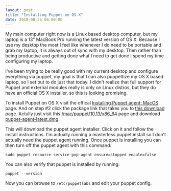 ```yaml
---
layout: post
title: "Installing Puppet on OS X"
date: 2018-08-25 06:00:00
---
```


My main computer right now is a Linux based desktop computer, but my laptop is a
13" MacBook Pro running the latest version of OS X. Because I use my desktop the
most I feel like whenever I do need to be portable and grab my laptop, it is
always out of sync with my desktop. Then rather than being productive and
getting done what I need to get done I spend my time configuring my laptop.

I've been trying to be really good with my current desktop and configure
everything via puppet, my goal is that I can also puppettize my OS X based
laptop, so I set out to do just that today. I didn't realize that full support
for Puppet and external modules really is only on Linux distros, but they do
have an official OS X installer, so this is looking promising.

To install Puppet on OS X visit the offical [Installing Puppet agent: MacOS][ip]
page. And on step #2 click the package link that takes you to [this
download][dl] page. Actully just visit this [/mac/puppet/10.13/x86_64][ftp] page
and download [puppet-agent-latest.dmg][dmg].

This will download the puppet agent installer. Click on it and follow the
install instructions. I'm actually running a masterless puppet install so I
don't actually need the puppet agent running. Once puppet is installing you can
then turn off the puppet agent with this command:

    sudo puppet resource service pxp-agent ensure=stopped enable=false

You can also verify that puppet is installed by running:

    puppet --version

Now you can browse to `/etc/puppetlabs` and edit your puppet config.

[ip]: https://puppet.com/docs/puppet/5.3/install_osx.html
[dl]: https://downloads.puppetlabs.com/mac/
[ftp]: https://downloads.puppetlabs.com/mac/puppet/10.13/x86_64/
[dmg]: https://downloads.puppetlabs.com/mac/puppet/10.13/x86_64/puppet-agent-latest.dmg
